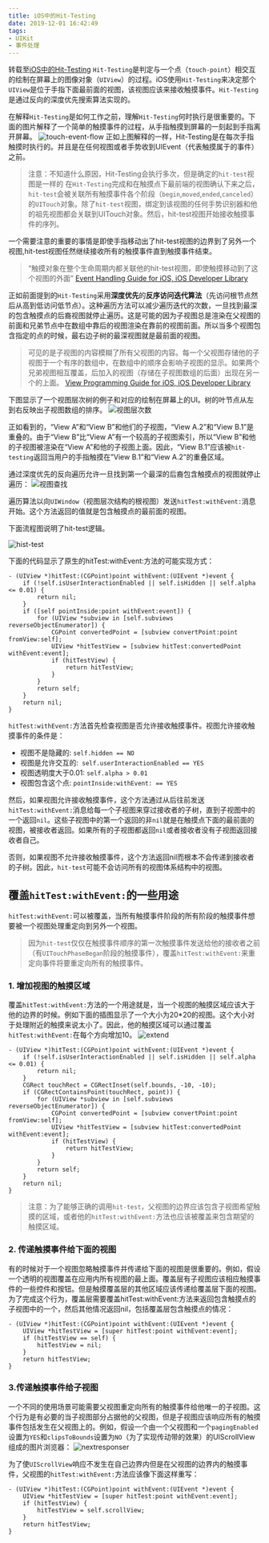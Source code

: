```yaml
---
title: iOS中的Hit-Testing
date: 2019-12-01 16:42:49
tags:
- UIKit 
- 事件处理
---
```

转载至[iOS中的Hit-Testing](http://joywii.github.io/blog/2015/03/17/ioszhong-de-hit-testing/)
`Hit-Testing`是判定与一个点（`touch-point`）相交互的绘制在屏幕上的图像对象（`UIView`）的过程。iOS使用`Hit-Testing`来决定那个`UIView`是位于手指下面最前面的视图，该视图应该来接收触摸事件。`Hit-Testing`是通过反向的深度优先搜索算法实现的。

在解释`Hit-Testing`是如何工作之前，理解`Hit-Testing`何时执行是很重要的。下面的图片解释了一个简单的触摸事件的过程，从手指触摸到屏幕的一刻起到手指离开屏幕。 
![touch-event-flow](http://smnh.me/images/hit-test-touch-event-flow.png)
正如上图解释的一样，Hit-Testing是在每次手指触摸时执行的。并且是在任何视图或者手势收到UIEvent（代表触摸属于的事件）之前。
>注意：不知道什么原因，Hit-Testing会执行多次，但是确定的`hit-test`视图是一样的
在`Hit-Testing`完成和在触摸点下最前端的视图确认下来之后，`hit-test`会被关联所有触摸事件各个阶段（`begin`,`moved`,`ended`,`canceled`）的`UITouch`对象。除了`hit-test`视图，绑定到该视图的任何手势识别器和他的祖先视图都会关联到UITouch对象。然后，hit-test视图开始接收触摸事件的序列。

一个需要注意的重要的事情是即使手指移动出了hit-test视图的边界到了另外一个视图,hit-test视图任然继续接收所有的触摸事件直到触摸事件结束。

>“触摸对象在整个生命周期内都关联他的hit-test视图，即使触摸移动到了这个视图的外面” [Event Handling Guide for iOS, iOS Developer Library](https://developer.apple.com/library/ios/documentation/EventHandling/Conceptual/EventHandlingiPhoneOS/event_delivery_responder_chain/event_delivery_responder_chain.html#//apple_ref/doc/uid/TP40009541-CH4-SW4)

正如前面提到的`Hit-Testing`采用**深度优先**的**反序访问迭代算法**（先访问根节点然后从高到低访问低节点）。这种遍历方法可以减少遍历迭代的次数，一旦找到最深的包含触摸点的后裔视图就停止遍历。这是可能的因为子视图总是渲染在父视图的前面和兄弟节点中在数组中靠后的视图渲染在靠前的视图前面。所以当多个视图包含指定的点的时候，最右边子树的最深视图就是最前面的视图。

>可见的是子视图的内容模糊了所有父视图的内容。每一个父视图存储他的子视图于一个有序的数组中，在数组中的顺序会影响子视图的显示。如果两个兄弟视图相互覆盖，后加入的视图（存储在子视图数组的后面）出现在另一个的上面。 [View Programming Guide for iOS, iOS Developer Library](https://developer.apple.com/library/ios/documentation/WindowsViews/Conceptual/ViewPG_iPhoneOS/WindowsandViews/WindowsandViews.html#//apple_ref/doc/uid/TP40009503-CH2-SW24)

下图显示了一个视图层次树的例子和对应的绘制在屏幕上的UI。树的叶节点从左到右反映出子视图数组的排序。
![视图层次数](http://smnh.me/images/hit-test-view-hierarchy.png)


正如看到的，“View A”和“View B”和他们的子视图，“View A.2”和“View B.1”是重叠的。由于“View B”比“View A”有一个较高的子视图索引，所以“View B”和他的子视图被渲染在“View A”和他的子视图上面。因此，“View B.1”应该被`hit-testing`返回当用户的手指触摸在”View B.1”和“View A.2”的重叠区域。

通过深度优先的反向遍历允许一旦找到第一个最深的后裔包含触摸点的视图就停止遍历：
![视图查找](http://smnh.me/images/hit-test-depth-first-traversal.png)


遍历算法以向`UIWindow`（视图层次结构的根视图）发送`hitTest:withEvent:`消息开始。这个方法返回的值就是包含触摸点的最前面的视图。

下面流程图说明了hit-test逻辑。

![hist-test](http://smnh.me/images/hit-test-flowchart.png)

下面的代码显示了原生的hitTest:withEvent:方法的可能实现方式：

```objc
- (UIView *)hitTest:(CGPoint)point withEvent:(UIEvent *)event {
    if (!self.isUserInteractionEnabled || self.isHidden || self.alpha <= 0.01) {
        return nil;
    }
    if ([self pointInside:point withEvent:event]) {
        for (UIView *subview in [self.subviews reverseObjectEnumerator]) {
            CGPoint convertedPoint = [subview convertPoint:point fromView:self];
            UIView *hitTestView = [subview hitTest:convertedPoint withEvent:event];
            if (hitTestView) {
                return hitTestView;
            }
        }
        return self;
    }
    return nil;
}
```
`hitTest:withEvent:`方法首先检查视图是否允许接收触摸事件。视图允许接收触摸事件的条件是：

* 视图不是隐藏的: `self.hidden == NO`
* 视图是允许交互的:` self.userInteractionEnabled == YES`
* 视图透明度大于0.01: `self.alpha > 0.01`
* 视图包含这个点: `pointInside:withEvent: == YES`

然后，如果视图允许接收触摸事件，这个方法通过从后往前发送`hitTest:withEvent:`消息给每一个子视图来穿过接收者的子树，直到子视图中的一个返回`nil`。这些子视图中的第一个返回的非`nil`就是在触摸点下面的最前面的视图，被接收者返回。如果所有的子视图都返回`nil`或者接收者没有子视图返回接收者自己。

否则，如果视图不允许接收触摸事件，这个方法返回nil而根本不会传递到接收者的子树。因此，`hit-test`可能不会访问所有的视图体系结构中的视图。

## 覆盖`hitTest:withEvent:`的一些用途
`hitTest:withEvent:`可以被覆盖，当所有触摸事件阶段的所有阶段的触摸事件想要被一个视图处理重定向到另外一个视图。

>因为`hit-test`仅仅在触摸事件顺序的第一次触摸事件发送给他的接收者之前（有`UITouchPhaseBegan`阶段的触摸事件），覆盖`hitTest:withEvent:`来重定向事件将要重定向所有的触摸事件。

### 1. 增加视图的触摸区域
覆盖`hitTest:withEvent:`方法的一个用途就是，当一个视图的触摸区域应该大于他的边界的时候。例如下面的插图显示了一个大小为20*20的视图。这个大小对于处理附近的触摸来说太小了。因此，他的触摸区域可以通过覆盖`hitTest:withEvent:`在每个方向增加10。
![extend](http://smnh.me/images/hit-test-increase-touch-area.png)

```objc
- (UIView *)hitTest:(CGPoint)point withEvent:(UIEvent *)event {
    if (!self.isUserInteractionEnabled || self.isHidden || self.alpha <= 0.01) {
        return nil;
    }
    CGRect touchRect = CGRectInset(self.bounds, -10, -10);
    if (CGRectContainsPoint(touchRect, point)) {
        for (UIView *subview in [self.subviews reverseObjectEnumerator]) {
            CGPoint convertedPoint = [subview convertPoint:point fromView:self];
            UIView *hitTestView = [subview hitTest:convertedPoint withEvent:event];
            if (hitTestView) {
                return hitTestView;
            }
        }
        return self;
    }
    return nil;
}
```
>注意：为了能够正确的调用`hit-test`，父视图的边界应该包含子视图希望触摸的区域，或者他的`hitTest:withEvent:`方法也应该被覆盖来包含期望的触摸区域。

### 2. 传递触摸事件给下面的视图
有的时候对于一个视图忽略触摸事件并传递给下面的视图是很重要的。例如，假设一个透明的视图覆盖在应用内所有视图的最上面。覆盖层有子视图应该相应触摸事件的一些控件和按钮。但是触摸覆盖层的其他区域应该传递给覆盖层下面的视图。为了完成这个行为，覆盖层需要覆盖hitTest:withEvent:方法来返回包含触摸点的子视图中的一个，然后其他情况返回nil，包括覆盖层包含触摸点的情况：

```objc
- (UIView *)hitTest:(CGPoint)point withEvent:(UIEvent *)event {
    UIView *hitTestView = [super hitTest:point withEvent:event];
    if (hitTestView == self) {
        hitTestView = nil;
    }
    return hitTestView;
}
```
### 3.传递触摸事件给子视图
一个不同的使用场景可能需要父视图重定向所有的触摸事件给他唯一的子视图。这个行为是有必要的当子视图部分占据他的父视图，但是子视图应该响应所有的触摸事件包括发生在父视图上的。例如，假设一个由一个父视图和一个`pagingEnabled`设置为`YES`和`clipsToBounds`设置为`NO`（为了实现传动带的效果）的UIScrollView组成的图片浏览器：
![nextresponser](http://smnh.me/images/hit-test-pass-touches-to-subviews.png)


为了使`UIScrollView`响应不发生在自己边界内但是在父视图的边界内的触摸事件，父视图的`hitTest:withEvent:`方法应该像下面这样重写：
```objc
- (UIView *)hitTest:(CGPoint)point withEvent:(UIEvent *)event {
    UIView *hitTestView = [super hitTest:point withEvent:event];
    if (hitTestView) {
        hitTestView = self.scrollView;
    }
    return hitTestView;
}
```
